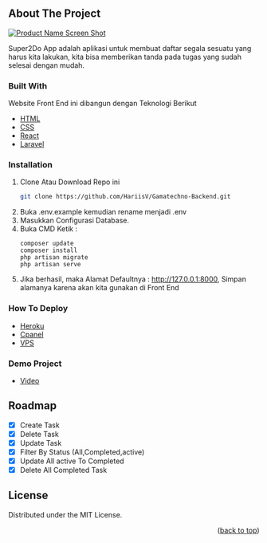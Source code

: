 <div id="top"></div>
<br />

<!-- ABOUT THE PROJECT -->

## About The Project

[![Product Name Screen Shot][product-screenshot]](https://tickez.netlify.app)

Super2Do App adalah aplikasi untuk membuat daftar segala sesuatu yang harus kita lakukan, kita bisa memberikan tanda pada tugas yang sudah selesai dengan mudah.

### Built With

Website Front End ini dibangun dengan Teknologi Berikut

- [HTML](https://developer.mozilla.org/en-US/docs/Web/HTML?retiredLocale=id)
- [CSS](https://developer.mozilla.org/id/docs/Web/CSS)
- [React](https://reactjs.org/)
- [Laravel](https://laravel.com/docs/8.x/migrations/)

### Installation

1. Clone Atau Download Repo ini
   ```sh
   git clone https://github.com/HariisV/Gamatechno-Backend.git
   ```
3. Buka .env.example kemudian rename menjadi .env
4. Masukkan Configurasi Database.  
5. Buka CMD Ketik :
   ```
   composer update
   composer install
   php artisan migrate
   php artisan serve
   ```
6. Jika berhasil, maka Alamat Defaultnya : http://127.0.0.1:8000, Simpan alamanya karena akan kita gunakan di Front End

<!-- ROADMAP -->
### How To Deploy 

- [Heroku](https://betterprogramming.pub/hosting-your-laravel-app-on-heroku-198764167a85)
- [Cpanel](https://medium.com/@gwoks/deploy-laravel-project-ke-hosting-cpanel-63c16f04c178)
- [VPS](https://www.niagahoster.co.id/blog/cara-install-laravel-di-ubuntu/)

### Demo Project
- [Video](https://www.awesomescreenshot.com/video/6587930?key=d0110832973e8349112bed2a18360e6b)


## Roadmap

- [x] Create Task
- [x] Delete Task
- [x] Update Task
- [x] Filter By Status (All,Completed,active)
- [x] Update All active To Completed
- [x] Delete All Completed Task 

## License

Distributed under the MIT License.

<!-- CONTACT -->
<p align="right">(<a href="#top">back to top</a>)</p>

[product-screenshot]: https://i.postimg.cc/L6NT55hG/Screenshot-3.png
